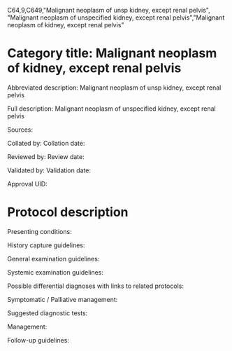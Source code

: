 C64,9,C649,"Malignant neoplasm of unsp kidney, except renal pelvis", "Malignant neoplasm of unspecified kidney, except renal pelvis","Malignant neoplasm of kidney, except renal pelvis"
# Category title: Malignant neoplasm of kidney, except renal pelvis

Abbreviated description: Malignant neoplasm of unsp kidney, except renal pelvis

Full description: Malignant neoplasm of unspecified kidney, except renal pelvis

Sources:

Collated by:
Collation date:

Reviewed by:
Review date:

Validated by:
Validation date:

Approval UID:

# Protocol description

Presenting conditions:

History capture guidelines:

General examination guidelines:

Systemic examination guidelines:

Possible differential diagnoses with links to related protocols:

Symptomatic / Palliative management:

Suggested diagnostic tests:

Management:

Follow-up guidelines:
